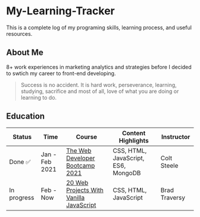 # My-Learning-Tracker
This is a complete log of my programing skills, learning process, and useful resources.

## About Me
8+ work experiences in marketing analytics and strategies before I decided to swtich my career to front-end developing.  

> Success is no accident. It is hard work, perseverance, learning, studying, sacrifice and most of all, love of what you are doing or learning to do.

## Education

|    Status     |     Time      |     Course    |   Content Highlights |  Instructor  |
| ------------- | ------------- | ------------- | ------------- | ------------- |
| Done :white_check_mark: | Jan - Feb 2021  | [The Web Developer Bootcamp 2021](https://www.udemy.com/course/the-web-developer-bootcamp/)  | CSS, HTML, JavaScript, ES6, MongoDB | Colt Steele  |
| In progress | Feb - Now  | [20 Web Projects With Vanilla JavaScript](https://www.udemy.com/course/web-projects-with-vanilla-javascript/)  | CSS, HTML, JavaScript | Brad Traversy |

